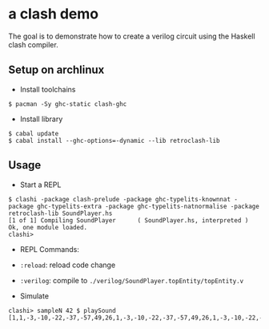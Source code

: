 # a clash demo

The goal is to demonstrate how to create a verilog circuit using the Haskell clash compiler.

## Setup on archlinux

- Install toolchains
```ShellSession
$ pacman -Sy ghc-static clash-ghc
```

- Install library
```ShellSession
$ cabal update
$ cabal install --ghc-options=-dynamic --lib retroclash-lib
```

## Usage

- Start a REPL
```ShellSession
$ clashi -package clash-prelude -package ghc-typelits-knownnat -package ghc-typelits-extra -package ghc-typelits-natnormalise -package retroclash-lib SoundPlayer.hs
[1 of 1] Compiling SoundPlayer      ( SoundPlayer.hs, interpreted )
Ok, one module loaded.
clashi>
```

- REPL Commands:

 - `:reload`: reload code change
 - `:verilog`: compile to `./verilog/SoundPlayer.topEntity/topEntity.v`

- Simulate

```ShellSession
clashi> sampleN 42 $ playSound
[1,1,-3,-10,-22,-37,-57,49,26,1,-3,-10,-22,-37,-57,49,26,1,-3,-10,-22,-37,-57,49,26,1,-3,-10,-22,-37,-57,49,26,1,-3,-10,-22,-37,-57,49,26,1]
```
